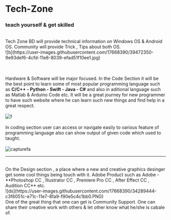 # Tech-Zone
### teach yourself & get skilled


<br>
Tech Zone BD will provide technical information on Windows OS & Android OS. Community will provide Trick , Tips about both OS. 
<br>
![b](https://user-images.githubusercontent.com/17668390/39472350-9e93def6-4cfd-11e8-8039-efad51f10ee1.jpg)

<br><br>
Hardware & Software will be major focused. In the Code Section it will be the best point to learn some of most popular programming language such as **C/C++ - Python - Swift - Java - C#** and also in aditional language such as Matlab & Arduino Code etc. It will be a great journey for new programmer to have such website where he can learn such new things and find help in a great respect.
<br><br>
![f](https://user-images.githubusercontent.com/17668390/34289468-df251210-e71c-11e7-9161-fb4bd360c0e1.PNG)
<br><br>
In coding section user can access or navigate easily to various feature of programming language also can show output of given code which used to taught.<br>
<br>
![capturefa](https://user-images.githubusercontent.com/17668390/34289597-6c1f2a52-e71d-11e7-997d-1c3b43723570.PNG)
<hr><br>
On the Design section , a place where a new and creative graphics desinger get some cool things being touch with it. Adobe Product such as Adobe - **Photoshop CC , Illustrator CC , Premiere Pro CC , After Effect CC , Audition CC** etc.
<br>
![ds](https://user-images.githubusercontent.com/17668390/34289444-c3f6051c-e71c-11e7-8fa9-f90e5c4c1bb0.PNG)
<br>
One of the great thing that one can get is Community Support. One can share their creative work with others & let other know what he/she is cabale of.
